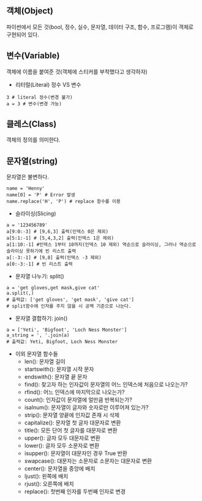 ## 객체(Object)
파이썬에서 모든 것(bool, 정수, 실수, 문자열, 데이터 구조, 함수, 프로그램)이 객체로 구현되어 있다.


## 변수(Variable)
객체에 이름을 붙여준 것(객체에 스티커를 부착했다고 생각하자)
* 리터럴(Literal) 정수 VS 변수
<pre><code>3 # literal 정수(변경 불가)
a = 3 # 변수(변경 가능)
</code></pre>


## 클레스(Class)
객체의 정의를 의미한다.


## 문자열(string)
문자열은 불변하다.
```
name = 'Henny'
name[0] = 'P' # Error 발생
name.replace('H', 'P') # replace 함수를 이용
```
* 슬라이싱(Slicing)
```
a = '123456789'
a[9:0:-3] # [9,6,3] 출력(인덱스 0은 제외)
a[5:1:-1] # [5,4,3,2] 출력(인덱스 1은 제외)
a[1:10:-1] #인덱스 1부터 10까지(인덱스 10 제외) 역순으로 슬라이싱, 그러나 역순으로 슬라이싱 못하기에 빈 리스트 출력
a[:-3:-1] # [9,8] 출력(인덱스 -3 제외)
a[0:-3:-1] # 빈 리스트 출력
```
* 문자열 나누기: split()
```
a = 'get gloves,get mask,give cat'
a.split(,) 
# 출력값: ['get gloves', 'get mask', 'give cat']
# split함수에 인자를 주지 않을 시 공백 기준으로 나눈다.
```
* 문자열 결합하기: join()
```
a = ['Yeti', 'Bigfoot', 'Loch Ness Monster']
a_string = ', '.join(a)
# 출력값: Yeti, Bigfoot, Loch Ness Monster
```
* 이외 문자열 함수들
    * len(): 문자열 길이
    * startswith(): 문자열 시작 문자
    * endswith(): 문자열 끝 문자
    * find(): 찾고자 하는 인자값이 문자열의 어느 인덱스에 처음으로 나오는가?
    * rfind(): 어느 인덱스에 마지막으로 나오는가?
    * count(): 인자값이 문자열에 얼만큼 반복되는가?
    * isalnum(): 문자열이 글자와 숫자로만 이루어져 있는가?
    * strip(): 문자열 양끝에 인자값 존재 시 삭제
    * capitalize(): 문자열 첫 글자 대문자로 변환
    * title(): 모든 단어 첫 글자를 대문자로 변환
    * upper(): 글자 모두 대문자로 변환
    * lower(): 글자 모두 소문자로 변환
    * isupper(): 문자열이 대문자인 경우 True 반환
    * swapcase(): 대문자는 소문자로 소문자는 대문자로 변환
    * center(): 문자열을 중앙에 배치
    * ljust(): 왼쪽에 배치
    * rjust(): 오른쪽에 배치
    * replace(): 첫번째 인자를 두번째 인자로 변경
